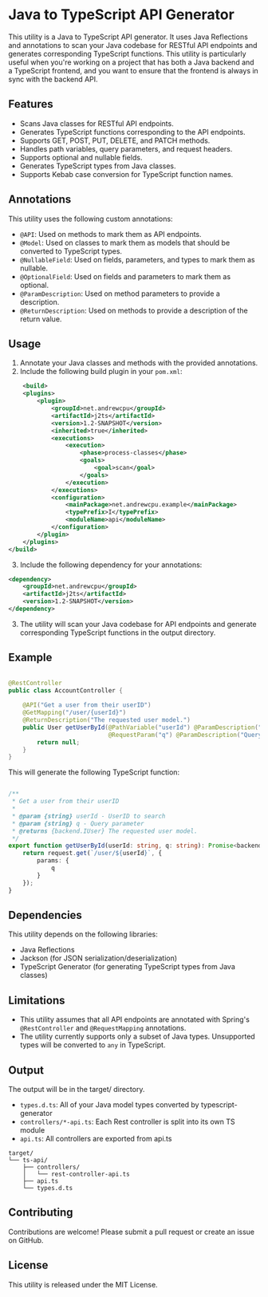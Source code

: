 # Java to TypeScript API Generator

This utility is a Java to TypeScript API generator. It uses Java Reflections and annotations to scan your Java codebase for RESTful API endpoints and generates corresponding TypeScript functions. This utility is particularly useful when you're working on a project that has both a Java backend and a TypeScript frontend, and you want to ensure that the frontend is always in sync with the backend API.
## Features
- Scans Java classes for RESTful API endpoints.
- Generates TypeScript functions corresponding to the API endpoints.
- Supports GET, POST, PUT, DELETE, and PATCH methods.
- Handles path variables, query parameters, and request headers.
- Supports optional and nullable fields.
- Generates TypeScript types from Java classes.
- Supports Kebab case conversion for TypeScript function names.
## Annotations

This utility uses the following custom annotations:
- `@API`: Used on methods to mark them as API endpoints.
- `@Model`: Used on classes to mark them as models that should be converted to TypeScript types.
- `@NullableField`: Used on fields, parameters, and types to mark them as nullable.
- `@OptionalField`: Used on fields and parameters to mark them as optional.
- `@ParamDescription`: Used on method parameters to provide a description.
- `@ReturnDescription`: Used on methods to provide a description of the return value.
## Usage
1. Annotate your Java classes and methods with the provided annotations.
2. Include the following build plugin in your `pom.xml`:
```xml
    <build>
    <plugins>
        <plugin>
            <groupId>net.andrewcpu</groupId>
            <artifactId>j2ts</artifactId>
            <version>1.2-SNAPSHOT</version>
            <inherited>true</inherited>
            <executions>
                <execution>
                    <phase>process-classes</phase>
                    <goals>
                        <goal>scan</goal>
                    </goals>
                </execution>
            </executions>
            <configuration>
                <mainPackage>net.andrewcpu.example</mainPackage>
                <typePrefix>I</typePrefix>
                <moduleName>api</moduleName>
            </configuration>
        </plugin>
    </plugins>
</build> 
```
3. Include the following dependency for your annotations:
```xml
<dependency>
    <groupId>net.andrewcpu</groupId>
    <artifactId>j2ts</artifactId>
    <version>1.2-SNAPSHOT</version>
</dependency>
```


3. The utility will scan your Java codebase for API endpoints and generate corresponding TypeScript functions in the output directory.
## Example

```java

@RestController
public class AccountController {
    
    @API("Get a user from their userID")
    @GetMapping("/user/{userId}")
    @ReturnDescription("The requested user model.")
    public User getUserById(@PathVariable("userId") @ParamDescription("UserID to search") String userId, 
                            @RequestParam("q") @ParamDescription("Query parameter") String query) {
        return null;
    }
}
```



This will generate the following TypeScript function:

```typescript

/**
 * Get a user from their userID
 *
 * @param {string} userId - UserID to search
 * @param {string} q - Query parameter
 * @returns {backend.IUser} The requested user model.
 */
export function getUserById(userId: string, q: string): Promise<backend.IUser> {
    return request.get(`/user/${userId}`, {
        params: {
            q
        }
    });
}
```


## Dependencies

This utility depends on the following libraries:
- Java Reflections
- Jackson (for JSON serialization/deserialization)
- TypeScript Generator (for generating TypeScript types from Java classes)
## Limitations
- This utility assumes that all API endpoints are annotated with Spring's `@RestController` and `@RequestMapping` annotations.
- The utility currently supports only a subset of Java types. Unsupported types will be converted to `any` in TypeScript.
## Output
The output will be in the target/ directory.
- `types.d.ts`: All of your Java model types converted by typescript-generator
- `controllers/*-api.ts`: Each Rest controller is split into its own TS module
- `api.ts`: All controllers are exported from api.ts
```
target/
└── ts-api/
    ├── controllers/
    │   └── rest-controller-api.ts
    ├── api.ts
    └── types.d.ts
```

## Contributing

Contributions are welcome! Please submit a pull request or create an issue on GitHub.
## License

This utility is released under the MIT License.
